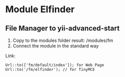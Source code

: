 Module Elfinder
===============================
File Manager to yii-advanced-start
---

1. Copy to the modules folder
   result: /modules/fm
2. Connect the module in the standard way


Link:

```
Url::to(['fm/default/index']); for Web Page
Url::to('/fm/elfinder'); // for TinyMCE
```

